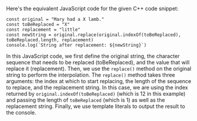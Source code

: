 Here's the equivalent JavaScript code for the given C++ code snippet:
```
const original = "Mary had a X lamb."
const toBeReplaced = "X"
const replacement = "little"
const newString = original.replace(original.indexOf(toBeReplaced), toBeReplaced.length, replacement)
console.log(`String after replacement: ${newString}`)
```
In this JavaScript code, we first define the original string, the character sequence that needs to be replaced (toBeReplaced), and the value that will replace it (replacement). Then, we use the `replace()` method on the original string to perform the interpolation. The `replace()` method takes three arguments: the index at which to start replacing, the length of the sequence to replace, and the replacement string. In this case, we are using the index returned by `original.indexOf(toBeReplaced)` (which is 12 in this example) and passing the length of `toBeReplaced` (which is 1) as well as the replacement string.
Finally, we use template literals to output the result to the console.

